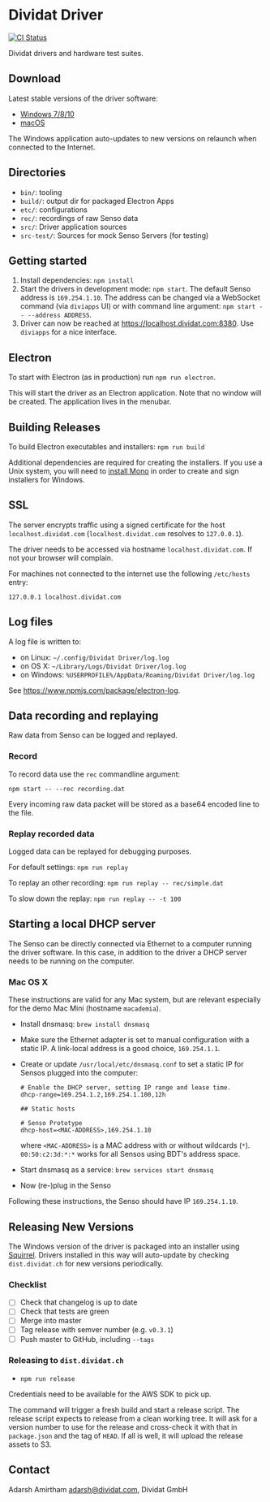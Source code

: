 # Dividat Driver

[![CI Status](https://ci.appveyor.com/api/projects/status/y0m90wpmpc2dk63e?svg=true)](https://ci.appveyor.com/project/JohannesEmerich/driver)

Dividat drivers and hardware test suites.

## Download

Latest stable versions of the driver software:

- [Windows 7/8/10](https://dist.dividat.ch/releases/driver/stable/win32/ia32/latest)
- [macOS](https://dist.dividat.ch/releases/driver/stable/darwin/latest)

The Windows application auto-updates to new versions on relaunch when connected to the Internet.

## Directories

- `bin/`: tooling
- `build/`: output dir for packaged Electron Apps
- `etc/`: configurations
- `rec/`: recordings of raw Senso data
- `src/`: Driver application sources
- `src-test/`: Sources for mock Senso Servers (for testing)

## Getting started

1. Install dependencies: `npm install`
2. Start the drivers in development mode: `npm start`. The default Senso address is `169.254.1.10`. The address can be changed via a WebSocket command (via `diviapps` UI) or with command line argument: `npm start -- --address ADDRESS`.
3. Driver can now be reached at <https://localhost.dividat.com:8380>. Use `diviapps` for a nice interface.

## Electron

To start with Electron (as in production) run `npm run electron`.

This will start the driver as an Electron application. Note that no window will be created. The application lives in the menubar.

## Building Releases

To build Electron executables and installers: `npm run build`

Additional dependencies are required for creating the installers. If you use a Unix system, you will need to [install Mono](http://www.mono-project.com/download/) in order to create and sign installers for Windows.

## SSL

The server encrypts traffic using a signed certificate for the host `localhost.dividat.com` (`localhost.dividat.com` resolves to `127.0.0.1`).

The driver needs to be accessed via hostname `localhost.dividat.com`. If not your browser will complain.

For machines not connected to the internet use the following `/etc/hosts` entry:

```
127.0.0.1 localhost.dividat.com
```

## Log files

A log file is written to:

- on Linux: `~/.config/Dividat Driver/log.log`
- on OS X: `~/Library/Logs/Dividat Driver/log.log`
- on Windows: `%USERPROFILE%/AppData/Roaming/Dividat Driver/log.log`

See <https://www.npmjs.com/package/electron-log>.

## Data recording and replaying

Raw data from Senso can be logged and replayed.

### Record

To record data use the `rec` commandline argument:

```
npm start -- --rec recording.dat
```

Every incoming raw data packet will be stored as a base64 encoded line to the file.

### Replay recorded data

Logged data can be replayed for debugging purposes.

For default settings: `npm run replay`

To replay an other recording: `npm run replay -- rec/simple.dat`

To slow down the replay: `npm run replay -- -t 100`

## Starting a local DHCP server

The Senso can be directly connected via Ethernet to a computer running the driver software. In this case, in addition to the driver a DHCP server needs to be running on the computer.

### Mac OS X

These instructions are valid for any Mac system, but are relevant especially for the demo Mac Mini (hostname `macademia`).

- Install dnsmasq: `brew install dnsmasq`
- Make sure the Ethernet adapter is set to manual configuration with a static IP. A link-local address is a good choice, `169.254.1.1`.
- Create or update `/usr/local/etc/dnsmasq.conf` to set a static IP for Sensos plugged into the computer:

  ```
  # Enable the DHCP server, setting IP range and lease time.
  dhcp-range=169.254.1.2,169.254.1.100,12h

  ## Static hosts

  # Senso Prototype
  dhcp-host=<MAC-ADDRESS>,169.254.1.10
  ```

  where `<MAC-ADDRESS>` is a MAC address with or without wildcards (`*`). `00:50:c2:3d:*:*` works for all Sensos using BDT's address space.
- Start dnsmasq as a service: `brew services start dnsmasq`
- Now (re-)plug in the Senso

Following these instructions, the Senso should have IP `169.254.1.10`.

## Releasing New Versions

The Windows version of the driver is packaged into an installer using [Squirrel](https://github.com/Squirrel/Squirrel.Windows). Drivers installed in this way will auto-update by checking `dist.dividat.ch` for new versions periodically.

### Checklist

- [ ] Check that changelog is up to date
- [ ] Check that tests are green
- [ ] Merge into master
- [ ] Tag release with semver number (e.g. `v0.3.1`)
- [ ] Push master to GitHub, including `--tags`

### Releasing to `dist.dividat.ch`

- `npm run release`

Credentials need to be available for the AWS SDK to pick up.

The command will trigger a fresh build and start a release script. The release script expects to release from a clean working tree. It will ask for a version number to use for the release and cross-check it with that in `package.json` and the tag of `HEAD`. If all is well, it will upload the release assets to S3.

## Contact

Adarsh Amirtham <adarsh@dividat.com>, Dividat GmbH

